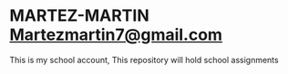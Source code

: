 # MARTEZ-MARTIN Martezmartin7@gmail.com
This is my school account, This repository will hold school assignments 

